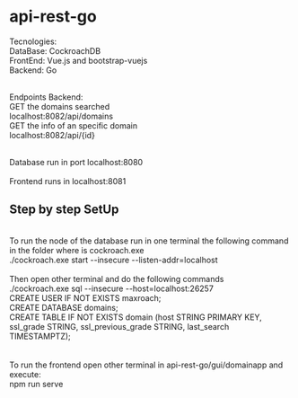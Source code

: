 # api-rest-go

Tecnologies: <br>
DataBase: CockroachDB<br>
FrontEnd: Vue.js and bootstrap-vuejs<br>
Backend: Go<br>
<br>

Endpoints Backend:<br>
GET the domains searched<br>
localhost:8082/api/domains<br>
GET the info of an specific domain<br>
localhost:8082/api/{id}<br>

<br>
Database run in port localhost:8080<br>

<br>
Frontend runs in localhost:8081<br>

<h2>Step by step SetUp</h2><br>
To run the node of the database run in one terminal the following command in the folder where is cockroach.exe<br>
./cockroach.exe start --insecure --listen-addr=localhost <br><br>
Then open other terminal and do the following commands<br>
./cockroach.exe sql --insecure --host=localhost:26257<br>
CREATE USER IF NOT EXISTS maxroach; <br>
CREATE DATABASE domains;<br>
CREATE TABLE IF NOT EXISTS domain (host STRING PRIMARY KEY, ssl_grade STRING, ssl_previous_grade STRING, last_search TIMESTAMPTZ);<br>
<br><br>
To run the frontend open other terminal in api-rest-go/gui/domainapp and execute:<br>
npm run serve<br>


